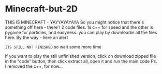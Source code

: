 # Minecraft-but-2D
THIS IS MINECRAFT - YAYYAYAYAYA
So you might notice that there's something off here - there'r 2 code files. 1s c++ for speed and the other is pygame for particles, and easyness. you can play by downloadin all the files here.
By the way - here an alert

```ITS STILL NOT FINISHED```
so wait some more time

If you want to play the still unfinished version, click on download zipped file in the "code" button, then click extract all, open it and run the main code
Ps. I removed the c++, for now...
